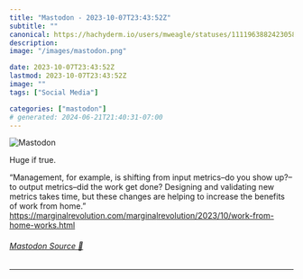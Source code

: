 ```yaml
---
title: "Mastodon - 2023-10-07T23:43:52Z"
subtitle: ""
canonical: https://hachyderm.io/users/mweagle/statuses/111196388242305832
description:
image: "/images/mastodon.png"

date: 2023-10-07T23:43:52Z
lastmod: 2023-10-07T23:43:52Z
image: ""
tags: ["Social Media"]

categories: ["mastodon"]
# generated: 2024-06-21T21:40:31-07:00
---
```

![Mastodon](/images/mastodon.png)

<p>Huge if true. </p><p>“Management, for example, is shifting from input metrics–do you show up?–to output metrics–did the work get done? Designing and validating new metrics takes time, but these changes are helping to increase the benefits of work from home.”<br /><a href="https://marginalrevolution.com/marginalrevolution/2023/10/work-from-home-works.html" target="_blank" rel="nofollow noopener noreferrer" translate="no"><span class="invisible">https://</span><span class="ellipsis">marginalrevolution.com/margina</span><span class="invisible">lrevolution/2023/10/work-from-home-works.html</span></a></p>


###### [Mastodon Source 🐘](https://hachyderm.io/@mweagle/111196388242305832)

___
